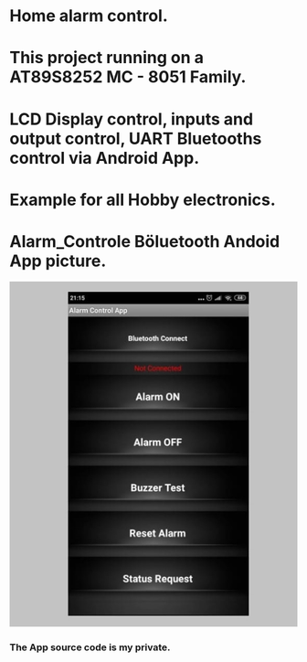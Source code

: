 # Home alarm control.
# This project running on a AT89S8252 MC - 8051 Family.
# LCD Display control, inputs and output control, UART Bluetooths control via Android App.
# Example for all Hobby electronics. 
# Alarm_Controle Böluetooth Andoid App picture.
![Example](https://github.com/1mkRE/Alarmsystem/blob/master/app_picture.jpg)
### The App source code is my private.